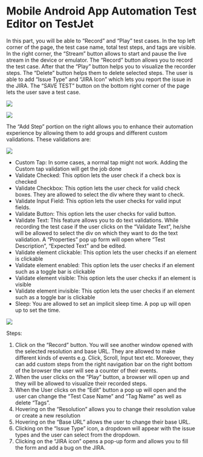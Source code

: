 # Mobile Android App Automation Test Editor on TestJet

In this part, you will be able to “Record” and “Play” test cases. In the top left corner of the page, the test case name, total test steps, and tags are visible. In the right corner, the “Stream” button allows to start and pause the live stream in the device or emulator. The “Record” button allows you to record the test case. After that the “Play” button helps you to visualize the recorder steps. The “Delete” button helps them to delete selected steps. The user is able to add “Issue Type” and “JIRA Icon” which lets you report the issue in the JIRA. The “SAVE TEST” button on the bottom right corner of the page lets the user save a test case.

![](https://s3.amazonaws.com/cdn.freshdesk.com/data/helpdesk/attachments/production/151012412770/original/YqkIcAdCPUAmY3u2OevIkPgD7a9f55umow.png?1677500491)



![](https://s3.amazonaws.com/cdn.freshdesk.com/data/helpdesk/attachments/production/151012412774/original/5Dv-y4Aza_f0rS2GWaEOA6nUbWbRNaAD_A.png?1677500492)

The “Add Step” portion on the right allows you to enhance their automation experience by allowing them to add groups and different custom validations. These validations are:



![](https://s3.amazonaws.com/cdn.freshdesk.com/data/helpdesk/attachments/production/151012412773/original/ePx-Hh7YWDHa0ZTGytRFxq4O65Uq4Vptxg.png?1677500492)



- Custom Tap: In some cases, a normal tap might not work. Adding the Custom tap validation will get the job done
- Validate Checked: This option lets the user check if a check box is checked
- Validate Checkbox: This option lets the user check for valid check boxes. They are allowed to select the div where they want to check.
- Validate Input Field: This option lets the user checks for valid input fields. 
- Validate Button: This option lets the user checks for valid button.
- Validate Text: This feature allows you to do text validations. While recording the test case if the user clicks on the “Validate Text”, he/she will be allowed to select the div on which they want to do the text validation. A “Properties” pop up form will open where “Test Description”, “Expected Text” and be edited.
- Validate element clickable: This option lets the user checks if an element is clickable
- Validate element enabled: This option lets the user checks if an element such as a toggle bar is clickable
- Validate element visible: This option lets the user checks if an element is visible
- Validate element invisible: This option lets the user checks if an element such as a toggle bar is clickable
- Sleep: You are allowed to set an implicit sleep time. A pop up will open up to set the time.



![](https://s3.amazonaws.com/cdn.freshdesk.com/data/helpdesk/attachments/production/151012412771/original/gPo8FPOP9Cjku-eCSC0CbMs9E7Y_E44Aww.png?1677500492)



Steps:

1. Click on the “Record” button. You will see another window opened with the selected resolution and base URL. They are allowed to make different kinds of events e.g. Click, Scroll, Input text etc. Moreover, they can add custom steps from the right navigation bar on the right bottom of the browser the user will see a counter of their events. 
2. When the user clicks on the “Play” button, a browser will open up and they will be allowed to visualize their recorded steps.
3. When the User clicks on the “Edit” button a pop up will open and the user can change the “Test Case Name” and “Tag Name” as well as delete “Tags”.
4. Hovering on the “Resolution” allows you to change their resolution value or create a new resolution
5. Hovering on the “Base URL” allows the user to change their base URL. 
6. Clicking on the “Issue Type” icon, a dropdown will appear with the issue types and the user can select from the dropdown.
7. Clicking on the “JIRA icon” opens a pop-up form and allows you to fill the form and add a bug on the JIRA.  

